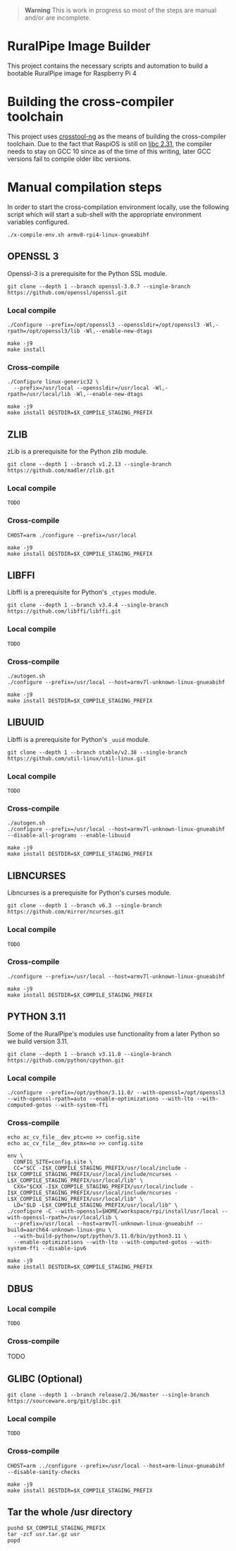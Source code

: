 > **Warning**
> This is work in progress so most of the steps are manual and/or are incomplete.

# RuralPipe Image Builder
This project contains the necessary scripts and automation to build a bootable RuralPipe image for Raspberry Pi 4

# Building the cross-compiler toolchain
This project uses [crosstool-ng](https://crosstool-ng.github.io/) as the means of building the cross-compiler toolchain. Due to the fact that RaspiOS is still on [libc 2.31](https://sourceware.org/git/glibc.git), the compiler needs to stay on GCC 10 since as of the time of this writing, later GCC versions fail to compile older libc versions.

# Manual compilation steps
In order to start the cross-compilation environment locally, use the following script which will start a sub-shell with the appropriate environment variables configured.
```
./x-compile-env.sh armv8-rpi4-linux-gnueabihf
```

## OPENSSL 3
Openssl-3 is a prerequisite for the Python SSL module.
```
git clone --depth 1 --branch openssl-3.0.7 --single-branch https://github.com/openssl/openssl.git
```

### Local compile
```
./Configure --prefix=/opt/openssl3 --openssldir=/opt/openssl3 -Wl,-rpath=/opt/openssl3/lib -Wl,--enable-new-dtags

make -j9
make install
```

### Cross-compile
```
./Configure linux-generic32 \
  --prefix=/usr/local --openssldir=/usr/local -Wl,-rpath=/usr/local/lib -Wl,--enable-new-dtags

make -j9
make install DESTDIR=$X_COMPILE_STAGING_PREFIX
```

## ZLIB
zLib is a prerequisite for the Python zlib module.
```
git clone --depth 1 --branch v1.2.13 --single-branch https://github.com/madler/zlib.git
```

### Local compile
```
TODO
```

### Cross-compile
```
CHOST=arm ./configure --prefix=/usr/local

make -j9
make install DESTDIR=$X_COMPILE_STAGING_PREFIX
```

## LIBFFI
Libffi is a prerequisite for Python's `_ctypes` module.
```
git clone --depth 1 --branch v3.4.4 --single-branch https://github.com/libffi/libffi.git
```

### Local compile
```
TODO
```

### Cross-compile
```
./autogen.sh
./configure --prefix=/usr/local --host=armv7l-unknown-linux-gnueabihf

make -j9
make install DESTDIR=$X_COMPILE_STAGING_PREFIX
```

## LIBUUID
Libffi is a prerequisite for Python's `_uuid` module.
```
git clone --depth 1 --branch stable/v2.38 --single-branch https://github.com/util-linux/util-linux.git
```

### Local compile
```
TODO
```

### Cross-compile
```
./autogen.sh
./configure --prefix=/usr/local --host=armv7l-unknown-linux-gnueabihf --disable-all-programs --enable-libuuid

make -j9
make install DESTDIR=$X_COMPILE_STAGING_PREFIX
```

## LIBNCURSES
Libncurses is a prerequisite for Python's curses module.
```
git clone --depth 1 --branch v6.3 --single-branch https://github.com/mirror/ncurses.git
```

### Local compile
```
TODO
```

### Cross-compile
```
./configure --prefix=/usr/local --host=armv7l-unknown-linux-gnueabihf

make -j9
make install DESTDIR=$X_COMPILE_STAGING_PREFIX
```

## PYTHON 3.11
Some of the RuralPipe's modules use functionality from a later Python so we build version 3.11.
```
git clone --depth 1 --branch v3.11.0 --single-branch https://github.com/python/cpython.git
```

### Local compile
```
./configure --prefix=/opt/python/3.11.0/ --with-openssl=/opt/openssl3 --with-openssl-rpath=auto --enable-optimizations --with-lto --with-computed-gotos --with-system-ffi
```

### Cross-compile
```
echo ac_cv_file__dev_ptc=no >> config.site
echo ac_cv_file__dev_ptmx=no >> config.site

env \
  CONFIG_SITE=config.site \
  CC="$CC -I$X_COMPILE_STAGING_PREFIX/usr/local/include -I$X_COMPILE_STAGING_PREFIX/usr/local/include/ncurses -L$X_COMPILE_STAGING_PREFIX/usr/local/lib" \
  CXX="$CXX -I$X_COMPILE_STAGING_PREFIX/usr/local/include -I$X_COMPILE_STAGING_PREFIX/usr/local/include/ncurses -L$X_COMPILE_STAGING_PREFIX/usr/local/lib" \
  LD="$LD -L$X_COMPILE_STAGING_PREFIX/usr/local/lib" \
./configure -C --with-openssl=$HOME/workspace/rpi/install/usr/local --with-openssl-rpath=/usr/local/lib \
  --prefix=/usr/local --host=armv7l-unknown-linux-gnueabihf --build=aarch64-unknown-linux-gnu \
  --with-build-python=/opt/python/3.11.0/bin/python3.11 \
  --enable-optimizations --with-lto --with-computed-gotos --with-system-ffi --disable-ipv6

make -j9
make install DESTDIR=$X_COMPILE_STAGING_PREFIX
```

## DBUS
### Local compile
```
TODO
```

### Cross-compile
TODO

## GLIBC (Optional)
```
git clone --depth 1 --branch release/2.36/master --single-branch https://sourceware.org/git/glibc.git
```

### Local compile
```
TODO
```

### Cross-compile
```
CHOST=arm ../configure --prefix=/usr/local --host=arm-linux-gnueabihf --disable-sanity-checks

make -j9
make install DESTDIR=$X_COMPILE_STAGING_PREFIX
```

## Tar the whole /usr directory
```
pushd $X_COMPILE_STAGING_PREFIX
tar -zcf usr.tar.gz usr
popd
```
